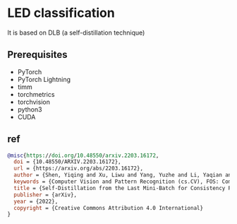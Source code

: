 # LED classification

It is based on DLB (a self-distillation technique)
## Prerequisites

+ PyTorch
+ PyTorch Lightning
+ timm
+ torchmetrics
+ torchvision
+ python3
+ CUDA

## ref

```bibtex
@misc{https://doi.org/10.48550/arxiv.2203.16172,
  doi = {10.48550/ARXIV.2203.16172},
  url = {https://arxiv.org/abs/2203.16172},
  author = {Shen, Yiqing and Xu, Liwu and Yang, Yuzhe and Li, Yaqian and Guo, Yandong},
  keywords = {Computer Vision and Pattern Recognition (cs.CV), FOS: Computer and information sciences, FOS: Computer and information sciences},
  title = {Self-Distillation from the Last Mini-Batch for Consistency Regularization},
  publisher = {arXiv},
  year = {2022},
  copyright = {Creative Commons Attribution 4.0 International}
}
```
